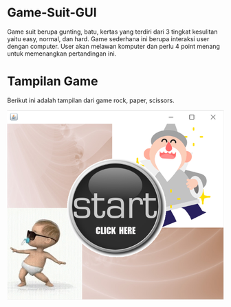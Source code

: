 # Game-Suit-GUI
Game suit berupa gunting, batu, kertas yang terdiri dari 3 tingkat kesulitan yaitu easy, normal, dan hard. Game sederhana ini berupa interaksi user dengan computer. User akan melawan komputer dan perlu 4 point menang untuk memenangkan pertandingan ini.

# Tampilan Game
Berikut ini adalah tampilan dari game rock, paper, scissors.

![Display Awal Masuk Game](display_awal.PNG)

